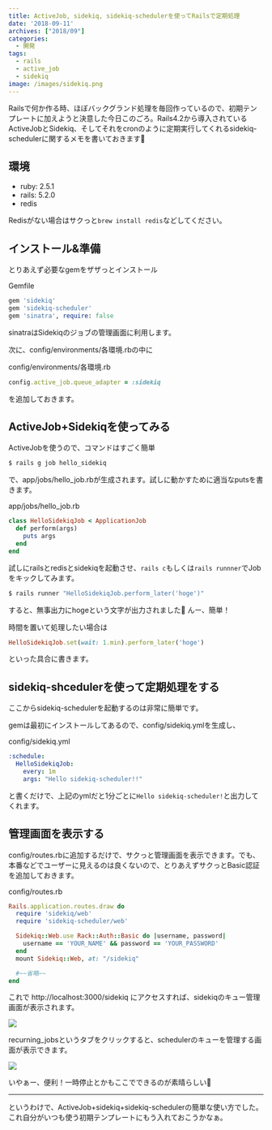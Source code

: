 ```yaml
---
title: ActiveJob, sidekiq, sidekiq-schedulerを使ってRailsで定期処理
date: '2018-09-11'
archives: ["2018/09"]
categories:
  - 開発
tags:
  - rails
  - active_job
  - sidekiq
image: /images/sidekiq.png
---
```

Railsで何か作る時、ほぼバックグランド処理を毎回作っているので、初期テンプレートに加えようと決意した今日このごろ。Rails4.2から導入されているActiveJobとSidekiq、そしてそれをcronのように定期実行してくれるsidekiq-schedulerに関するメモを書いておきます📝

<!--more-->

## 環境

- ruby: 2.5.1
- rails: 5.2.0
- redis

Redisがない場合はサクっと`brew install redis`などしてください。

## インストール&準備

とりあえず必要なgemをザザっとインストール

<div class="filename">Gemfile</div>

```ruby
gem 'sidekiq'
gem 'sidekiq-scheduler'
gem 'sinatra', require: false
```

sinatraはSidekiqのジョブの管理画面に利用します。

次に、config/environments/各環境.rbの中に

<div class="filename">config/environments/各環境.rb</div>

```ruby
config.active_job.queue_adapter = :sidekiq
```

を追加しておきます。

## ActiveJob+Sidekiqを使ってみる

ActiveJobを使うので、コマンドはすごく簡単

```sh
$ rails g job hello_sidekiq
```

で、app/jobs/hello_job.rbが生成されます。試しに動かすために適当なputsを書きます。

<div class="filename">app/jobs/hello_job.rb</div>

```ruby
class HelloSidekiqJob < ApplicationJob
  def perform(args)
    puts args
  end
end
```


試しにrailsとredisとsidekiqを起動させ、`rails c`もしくは`rails runnner`でJobをキックしてみます。

```sh
$ rails runner "HelloSidekiqJob.perform_later('hoge')"
```

すると、無事出力にhogeという文字が出力されました🎉 んー、簡単！

時間を置いて処理したい場合は

```ruby
HelloSidekiqJob.set(wait: 1.min).perform_later('hoge')
```

といった具合に書きます。

## sidekiq-shcedulerを使って定期処理をする

ここからsidekiq-schedulerを起動するのは非常に簡単です。

gemは最初にインストールしてあるので、config/sidekiq.ymlを生成し、

<div class="filename">config/sidekiq.yml</div>

```yaml
:schedule:
  HelloSidekiqJob:
    every: 1m
    args: "Hello sidekiq-scheduler!!"
```

と書くだけで、上記のymlだと1分ごとに`Hello sidekiq-scheduler!`と出力してくれます。

## 管理画面を表示する

config/routes.rbに追加するだけで、サクっと管理画面を表示できます。でも、本番などでユーザーに見えるのは良くないので、とりあえずサクっとBasic認証を追加しておきます。


<div class="filename">config/routes.rb</div>

```ruby
Rails.application.routes.draw do
  require 'sidekiq/web'
  require 'sidekiq-scheduler/web'

  Sidekiq::Web.use Rack::Auth::Basic do |username, password|
    username == 'YOUR_NAME' && password == 'YOUR_PASSWORD'
  end
  mount Sidekiq::Web, at: "/sidekiq"

  #~~省略~~
end
```

これで http://localhost:3000/sidekiq にアクセスすれば、sidekiqのキュー管理画面が表示されます。

![](/images/2018-09-11_12-04-00.png)

recurning_jobsというタブをクリックすると、schedulerのキューを管理する画面が表示できます。

![](/images/2018-09-11_12-05-09.png)

いやぁー、便利！一時停止とかもここでできるのが素晴らしい👏

---
というわけで、ActiveJob+sidekiq+sidekiq-schedulerの簡単な使い方でした。これ自分がいつも使う初期テンプレートにもう入れておこうかなぁ。
